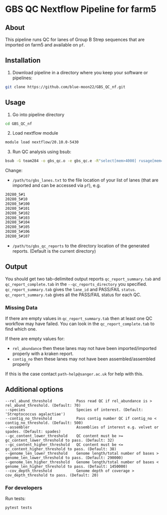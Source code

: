 # GBS QC Nextflow Pipeline for farm5

## About

This pipeline runs QC for lanes of Group B Strep sequences that are imported on farm5 and available on `pf`.

## Installation

1. Download pipeline in a directory where you keep your software or pipelines:
```bash
git clone https://github.com/blue-moon22/GBS_QC_nf.git
```


## Usage
1. Go into pipeline directory
```bash
cd GBS_QC_nf
```

2. Load nextflow module
```bash
module load nextflow/20.10.0-5430
```

3. Run QC analysis using bsub:
```bash
bsub -G team284 -o gbs_qc.o -e gbs_qc.e -R"select[mem>4000] rusage[mem=4000]" -M4000 'nextflow run main.nf --qc_reports_directory /path/to/gbs_qc_reports --lanes /path/to/gbs_lanes.txt -resume'
```
Change:
- `/path/to/gbs_lanes.txt` to the file location of your list of lanes (that are imported and can be accessed via `pf`), e.g.

```bash
20280_5#1
20280_5#10
20280_5#100
20280_5#101
20280_5#102
20280_5#103
20280_5#104
20280_5#105
20280_5#106
20280_5#107
```

- `/path/to/gbs_qc_reports` to the directory location of the generated reports. (Default is the current directory)

## Output
You should get two tab-delimited output reports `qc_report_summary.tab` and `qc_report_complete.tab` in the `--qc_reports_directory` you specified. `qc_report_summary.tab` gives the `lane_id` and PASS/FAIL `status`. `qc_report_summary.tab` gives all the PASS/FAIL status for each QC.

### Missing Data
If there are empty values in  `qc_report_summary.tab` then at least one QC workflow may have failed. You can look in the `qc_report_complete.tab` to find which one.

If there are empty values for:
- `rel_abundance` then these lanes may not have been imported/imported properly with a kraken report.
- `contig_no` then these lanes may not have been assembled/assembled properly

If this is the case contact `path-help@sanger.ac.uk` for help with this.

## Additional options
    --rel_abund_threshold           Pass read QC if rel_abundance is > rel_abund_threshold. (Default: 70)
    --species                       Species of interest. (Default: 'Streptococcus agalactiae')
    --contig_no_threshold           Pass contig number QC if contig_no < contig_no_threshold. (Default: 500)
    --assembler                     Assemblies of interest e.g. velvet or spades. (Default: spades)
    --gc_content_lower_threshold    QC content must be >= gc_content_lower_threshold to pass. (Default: 32)
    --gc_content_higher_threshold   QC content must be <= gc_content_higher_threshold to pass. (Default: 38)
    --genome_len_lower_threshold    Genome length/total number of bases > genome_len_lower_threshold to pass. (Default: 290000)
    --genome_len_higher_threshold   Genome length/total number of bases < genome_len_higher_threshold to pass. (Default: 1450000)
    --cov_depth_threshold           Genome depth of coverage > cov_depth_threshold to pass. (Default: 20)

### For developers

Run tests:
```
pytest tests
```
